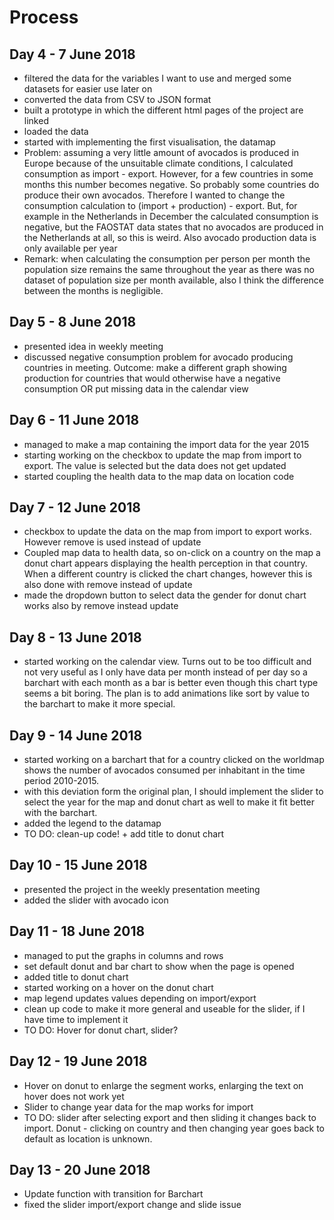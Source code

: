 # Process

## Day 4 - 7 June 2018

- filtered the data for the variables I want to use and merged some datasets for easier use later on
- converted the data from CSV to JSON format
- built a prototype in which the different html pages of the project are linked
- loaded the data
- started with implementing the first visualisation, the datamap
- Problem: assuming a very little amount of avocados is produced in Europe because of the unsuitable climate conditions, I calculated consumption as import - export. However, for a few countries in some months this number becomes negative. So probably some countries do produce their own avocados. Therefore I wanted to change the consumption calculation to (import + production) - export. But, for example in the Netherlands in December the calculated consumption is negative, but the FAOSTAT data states that no avocados are produced in the Netherlands at all, so this is weird. Also avocado production data is only available per year
- Remark: when calculating the consumption per person per month the population size remains the same throughout the year as there was no dataset of population size per month available, also I think the difference between the months is negligible.

## Day 5 - 8 June 2018

- presented idea in weekly meeting
- discussed negative consumption problem for avocado producing countries in meeting. Outcome: make a different graph showing production for countries that would otherwise have a negative consumption OR put missing data in the calendar view

## Day 6 - 11 June 2018

- managed to make a map containing the import data for the year 2015
- starting working on the checkbox to update the map from import to export. The value is selected but the data does not get updated
- started coupling the health data to the map data on location code

## Day 7 - 12 June 2018

- checkbox to update the data on the map from import to export works. However remove is used instead of update
- Coupled map data to health data, so on-click on a country on the map a donut chart appears displaying the health perception in that country. When a different country is clicked the chart changes, however this is also done with remove instead of update
- made the dropdown button to select data the gender for donut chart works also by remove instead update

## Day 8 - 13 June 2018

- started working on the calendar view. Turns out to be too difficult and not very useful as I only have data per month instead of per day so a barchart with each month as a bar is better even though this chart type seems a bit boring. The plan is to add animations like sort by value to the barchart to make it more special.

## Day 9 - 14 June 2018

- started working on a barchart that for a country clicked on the worldmap shows the number of avocados consumed per inhabitant in the time period 2010-2015.
- with this deviation form the original plan, I should implement the slider to select the year for the map and donut chart as well to make it fit better with the barchart.
- added the legend to the datamap
- TO DO: clean-up code! + add title to donut chart

## Day 10 - 15 June 2018

- presented the project in the weekly presentation meeting
- added the slider with avocado icon

## Day 11 - 18 June 2018

- managed to put the graphs in columns and rows
- set default donut and bar chart to show when the page is opened
- added title to donut chart
- started working on a hover on the donut chart
- map legend updates values depending on import/export
- clean up code to make it more general and useable for the slider, if I have time to implement it
- TO DO: Hover for donut chart, slider?

## Day 12 - 19 June 2018

- Hover on donut to enlarge the segment works, enlarging the text on hover does not work yet
- Slider to change year data for the map works for import
- TO DO: slider after selecting export and then sliding it changes back to import. Donut - clicking on country and then changing year goes back to default as location is unknown.

## Day 13 - 20 June 2018

- Update function with transition for Barchart
- fixed the slider import/export change and slide issue
